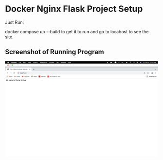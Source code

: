 # Docker Nginx Flask Project Setup

Just Run:

docker compose up --build to get it to run and go to locahost to see the site.

## Screenshot of Running Program

![Running Program](my_screenshots/ku45_gitSS.png)